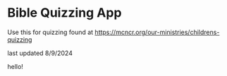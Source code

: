 # Bible Quizzing App
Use this for quizzing found at https://mcncr.org/our-ministries/childrens-quizzing

last updated 8/9/2024

hello!
